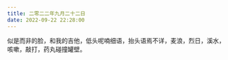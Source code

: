 ```yaml
---
title: 二零二二年九月二十二日
date: 2022-09-22 22:28:00
---
```


似是而非的脸，和我的吉他，低头呢喃细语，抬头语焉不详，麦浪，烈日，溪水，咳嗽，敲打，药丸碰撞罐壁。